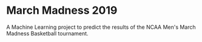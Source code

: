 # March Madness 2019
A Machine Learning project to predict the results of the NCAA Men's March Madness Basketball tournament.
